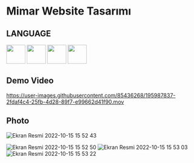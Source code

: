 # Mimar Website Tasarımı

## LANGUAGE

<img height=50 src="https://cdn.jsdelivr.net/gh/devicons/devicon/icons/html5/html5-original.svg" />
<img height=50 src="https://cdn.jsdelivr.net/gh/devicons/devicon/icons/css3/css3-original.svg" />
<img height=50 src="https://cdn.jsdelivr.net/gh/devicons/devicon/icons/bootstrap/bootstrap-original.svg" />
<img height=50 src="https://cdn.jsdelivr.net/gh/devicons/devicon/icons/javascript/javascript-original.svg" />

## Demo Video

https://user-images.githubusercontent.com/85436268/195987837-2fdaf4c4-25fb-4d28-89f7-e99662d41f90.mov

## Photo


![Ekran Resmi 2022-10-15 15 52 43](https://user-images.githubusercontent.com/85436268/195987887-bc4f2a35-7dc2-4dcc-a82c-015702ebdf4a.png)

![Ekran Resmi 2022-10-15 15 52 50](https://user-images.githubusercontent.com/85436268/195987889-f3a9f828-5873-46ca-9276-0e51b3526a59.png)
![Ekran Resmi 2022-10-15 15 53 03](https://user-images.githubusercontent.com/85436268/195987893-1a2d565c-e656-431b-ad3b-6182fa123047.png)
![Ekran Resmi 2022-10-15 15 53 22](https://user-images.githubusercontent.com/85436268/195987897-bdb73c52-d8a3-46d2-ba84-df533d3de962.png)
